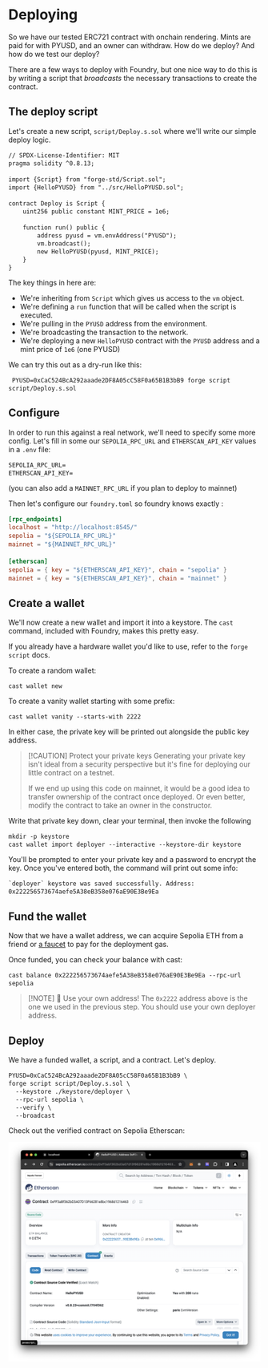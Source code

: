 # Deploying

So we have our tested ERC721 contract with onchain rendering. Mints are paid for with PYUSD, and an owner can withdraw. How do we deploy? And how do we test our deploy?

There are a few ways to deploy with Foundry, but one nice way to do this is by writing a script that _broadcasts_ the necessary transactions to create the contract.

## The deploy script

Let's create a new script, `script/Deploy.s.sol` where we'll write our simple deploy logic.

```solidity{11-13}
// SPDX-License-Identifier: MIT
pragma solidity ^0.8.13;

import {Script} from "forge-std/Script.sol";
import {HelloPYUSD} from "../src/HelloPYUSD.sol";

contract Deploy is Script {
    uint256 public constant MINT_PRICE = 1e6;

    function run() public {
        address pyusd = vm.envAddress("PYUSD");
        vm.broadcast();
        new HelloPYUSD(pyusd, MINT_PRICE);
    }
}
```

The key things in here are:

- We're inheriting from `Script` which gives us access to the `vm` object.
- We're defining a `run` function that will be called when the script is executed.
- We're pulling in the `PYUSD` address from the environment.
- We're broadcasting the transaction to the network.
- We're deploying a new `HelloPYUSD` contract with the `PYUSD` address and a mint price of `1e6` (one PYUSD)

We can try this out as a dry-run like this:

```shell
 PYUSD=0xCaC524BcA292aaade2DF8A05cC58F0a65B1B3bB9 forge script script/Deploy.s.sol
```

## Configure

In order to run this against a real network, we'll need to specify some more config. Let's fill in some our `SEPOLIA_RPC_URL` and `ETHERSCAN_API_KEY` values in a `.env` file:

```
SEPOLIA_RPC_URL=
ETHERSCAN_API_KEY=
```

(you can also add a `MAINNET_RPC_URL` if you plan to deploy to mainnet)

Then let's configure our `foundry.toml` so foundry knows exactly :

```toml
[rpc_endpoints]
localhost = "http://localhost:8545/"
sepolia = "${SEPOLIA_RPC_URL}"
mainnet = "${MAINNET_RPC_URL}"

[etherscan]
sepolia = { key = "${ETHERSCAN_API_KEY}", chain = "sepolia" }
mainnet = { key = "${ETHERSCAN_API_KEY}", chain = "mainnet" }
```

## Create a wallet

We'll now create a new wallet and import it into a keystore. The `cast` command, included with Foundry, makes this pretty easy.

If you already have a hardware wallet you'd like to use, refer to the `forge script` docs.

To create a random wallet:

```shell
cast wallet new
```

To create a vanity wallet starting with some prefix:

```shell
cast wallet vanity --starts-with 2222
```

In either case, the private key will be printed out alongside the public key address.

> [!CAUTION] Protect your private keys
> Generating your private key isn't ideal from a security perspective but it's fine for deploying our little contract on a testnet.
>
> If we end up using this code on mainnet, it would be a good idea to transfer ownership of the contract once deployed. Or even better, modify the contract to take an owner in the constructor.

Write that private key down, clear your terminal, then invoke the following

```shell
mkdir -p keystore
cast wallet import deployer --interactive --keystore-dir keystore
```

You'll be prompted to enter your private key and a password to encrypt the key. Once you've entered both, the command will print out some info:

```
`deployer` keystore was saved successfully. Address: 0x222256573674aefe5A38eB358e076aE90E3Be9Ea
```

## Fund the wallet

Now that we have a wallet address, we can acquire Sepolia ETH from a friend or [a faucet](https://www.alchemy.com/faucets/ethereum-sepolia) to pay for the deployment gas.

Once funded, you can check your balance with cast:

```shell
cast balance 0x222256573674aefe5A38eB358e076aE90E3Be9Ea --rpc-url sepolia
```

> [!NOTE] 👋 Use your own address!
> The `0x2222` address above is the one we used in the previous step. You should use your own deployer address.

## Deploy

We have a funded wallet, a script, and a contract. Let's deploy.

```shell
PYUSD=0xCaC524BcA292aaade2DF8A05cC58F0a65B1B3bB9 \
forge script script/Deploy.s.sol \
  --keystore ./keystore/deployer \
  --rpc-url sepolia \
  --verify \
  --broadcast
```

Check out the verified contract on Sepolia Etherscan:

![Confirmed Transaction](./assets/sepolia-etherscan.png)
